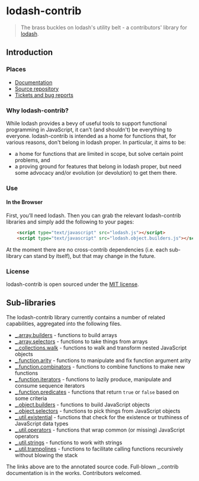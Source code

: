 # lodash-contrib

> The brass buckles on lodash's utility belt - a contributors' library for [lodash](http://lodash.com/).

## Introduction

### Places

  * [Documentation](http://empeeric.github.io/lodash-contrib/)
  * [Source repository](https://github.com/empeeric/lodash-contrib)
  * [Tickets and bug reports](https://github.com/empeeric/lodash-contrib/issues?state=open)

### Why lodash-contrib?

While lodash provides a bevy of useful tools to support functional programming in JavaScript, it can't
(and shouldn't) be everything to everyone. lodash-contrib is intended as a home for functions that, for
various reasons, don't belong in lodash proper. In particular, it aims to be:

  * a home for functions that are limited in scope, but solve certain point problems, and
  * a proving ground for features that belong in lodash proper, but need some advocacy and/or evolution
(or devolution) to get them there.

### Use

#### In the Browser

First, you’ll need lodash. Then you can grab the relevant lodash-contrib libraries and simply add
the following to your pages:

```html
    <script type="text/javascript" src="lodash.js"></script>
    <script type="text/javascript" src="lodash.object.builders.js"></script>
```

At the moment there are no cross-contrib dependencies (i.e. each sub-library
can stand by itself), but that may change in the future.

### License

lodash-contrib is open sourced under the [MIT license](https://github.com/Empeeric/lodash-contrib/blob/master/LICENSE).

## Sub-libraries

The lodash-contrib library currently contains a number of related capabilities, aggregated into the following files.

  - [_.array.builders](_.array.builders.js.html) - functions to build arrays
  - [_.array.selectors](_.array.selectors.js.html) - functions to take things from arrays
  - [_.collections.walk](_.collections.walk.js.html) - functions to walk and transform nested JavaScript objects
  - [_.function.arity](_.function.arity.js.html) - functions to manipulate and fix function argument arity
  - [_.function.combinators](_.function.combinators.js.html) - functions to combine functions to make new functions
  - [_.function.iterators](_.function.iterators.js.html) - functions to lazily produce, manipulate and consume sequence iterators
  - [_.function.predicates](_.function.predicates.js.html) - functions that return `true` or `false` based on some criteria
  - [_.object.builders](_.object.builders.js.html) - functions to build JavaScript objects
  - [_.object.selectors](_.object.selectors.js.html) - functions to pick things from JavaScript objects
  - [_.util.existential](_.util.existential.js.html) - functions that check for the existence or truthiness of JavaScript data types
  - [_.util.operators](_.util.operators.js.html) - functions that wrap common (or missing) JavaScript operators
  - [_.util.strings](_.util.strings.js.html) - functions to work with strings
  - [_.util.trampolines](_.util.trampolines.js.html) - functions to facilitate calling functions recursively without blowing the stack

The links above are to the annotated source code.  Full-blown _.contrib documentation is in the works.  Contributors welcomed.

